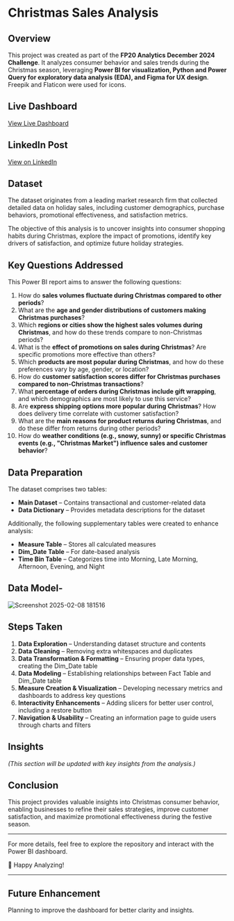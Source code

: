 # Christmas Sales Analysis

## Overview
This project was created as part of the **FP20 Analytics December 2024 Challenge**. It analyzes consumer behavior and sales trends during the Christmas season, leveraging **Power BI for visualization, Python and Power Query for exploratory data analysis (EDA), and Figma for UX design**. Freepik and Flaticon were used for icons.

## Live Dashboard
[View Live Dashboard](https://app.powerbi.com/view?r=eyJrIjoiMjgxMDU2MmItYzczZS00YWRhLWE3MGYtNjNjNzEzOWQ0N2E5IiwidCI6IjQ2NTRiNmYxLTBlNDctNDU3OS1hOGExLTAyZmU5ZDk0M2M3YiIsImMiOjl9)

## LinkedIn Post
[View on LinkedIn](https://www.linkedin.com/feed/update/urn:li:groupPost:12751070-7277576964494811136/)

## Dataset
The dataset originates from a leading market research firm that collected detailed data on holiday sales, including customer demographics, purchase behaviors, promotional effectiveness, and satisfaction metrics. 

The objective of this analysis is to uncover insights into consumer shopping habits during Christmas, explore the impact of promotions, identify key drivers of satisfaction, and optimize future holiday strategies.

## Key Questions Addressed
This Power BI report aims to answer the following questions:

1. How do **sales volumes fluctuate during Christmas compared to other periods**?
2. What are the **age and gender distributions of customers making Christmas purchases**?
3. Which **regions or cities show the highest sales volumes during Christmas**, and how do these trends compare to non-Christmas periods?
4. What is the **effect of promotions on sales during Christmas**? Are specific promotions more effective than others?
5. Which **products are most popular during Christmas**, and how do these preferences vary by age, gender, or location?
6. How do **customer satisfaction scores differ for Christmas purchases compared to non-Christmas transactions**?
7. What **percentage of orders during Christmas include gift wrapping**, and which demographics are most likely to use this service?
8. Are **express shipping options more popular during Christmas**? How does delivery time correlate with customer satisfaction?
9. What are the **main reasons for product returns during Christmas**, and do these differ from returns during other periods?
10. How do **weather conditions (e.g., snowy, sunny) or specific Christmas events (e.g., "Christmas Market") influence sales and customer behavior**?

## Data Preparation
The dataset comprises two tables:
- **Main Dataset** – Contains transactional and customer-related data
- **Data Dictionary** – Provides metadata descriptions for the dataset

Additionally, the following supplementary tables were created to enhance analysis:
- **Measure Table** – Stores all calculated measures
- **Dim_Date Table** – For date-based analysis
- **Time Bin Table** – Categorizes time into Morning, Late Morning, Afternoon, Evening, and Night

## Data Model-
![Screenshot 2025-02-08 181516](https://github.com/user-attachments/assets/95096c90-ae3f-4360-9832-50fe8aa839da)

## Steps Taken
1. **Data Exploration** – Understanding dataset structure and contents
2. **Data Cleaning** – Removing extra whitespaces and duplicates
3. **Data Transformation & Formatting** – Ensuring proper data types, creating the Dim_Date table
4. **Data Modeling** – Establishing relationships between Fact Table and Dim_Date table
5. **Measure Creation & Visualization** – Developing necessary metrics and dashboards to address key questions
6. **Interactivity Enhancements** – Adding slicers for better user control, including a restore button
7. **Navigation & Usability** – Creating an information page to guide users through charts and filters

## Insights
*(This section will be updated with key insights from the analysis.)*

## Conclusion
This project provides valuable insights into Christmas consumer behavior, enabling businesses to refine their sales strategies, improve customer satisfaction, and maximize promotional effectiveness during the festive season.

---

For more details, feel free to explore the repository and interact with the Power BI dashboard.

🚀 Happy Analyzing!
- - - 
## Future Enhancement
Planning to improve the dashboard for better clarity and insights.
